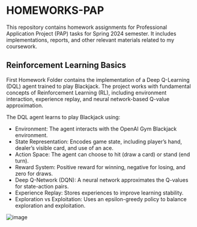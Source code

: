 # HOMEWORKS-PAP
This repository contains homework assignments for Professional Application Project (PAP) tasks for Spring 2024 semester. It includes implementations, reports, and other relevant materials related to my coursework.


## Reinforcement Learning Basics
First Homework Folder contains the implementation of a Deep Q-Learning (DQL) agent trained to play Blackjack. The project works with fundamental concepts of Reinforcement Learning (RL), including environment interaction, experience replay, and neural network-based Q-value approximation.

The DQL agent learns to play Blackjack using:

- Environment: The agent interacts with the OpenAI Gym Blackjack environment.
- State Representation: Encodes game state, including player’s hand, dealer’s visible card, and use of an ace.
- Action Space: The agent can choose to hit (draw a card) or stand (end turn).
- Reward System: Positive reward for winning, negative for losing, and zero for draws.
- Deep Q-Network (DQN): A neural network approximates the Q-values for state-action pairs.
- Experience Replay: Stores experiences to improve learning stability.
- Exploration vs Exploitation: Uses an epsilon-greedy policy to balance exploration and exploitation.

![image](https://github.com/user-attachments/assets/6409ef88-6510-492b-9e5b-8b6f5f15304f)

